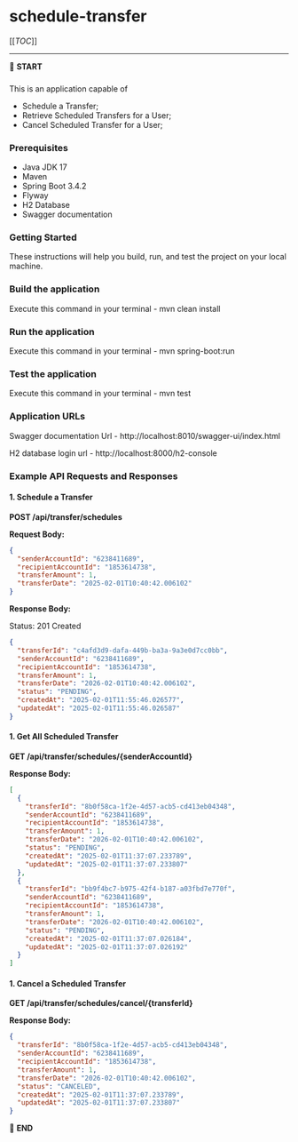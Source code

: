 # schedule-transfer

[[_TOC_]]

---

:scroll: **START**

### 
This is an application capable of

- Schedule a Transfer;
- Retrieve Scheduled Transfers for a User;
- Cancel Scheduled Transfer for a User;

### Prerequisites

- Java JDK 17
- Maven
- Spring Boot 3.4.2
- Flyway
- H2 Database
- Swagger documentation

### Getting Started

These instructions will help you  build, run, and test  the project on your local machine.

### Build the application

Execute this command in your terminal - mvn clean install

### Run the application

Execute this command in your terminal - mvn spring-boot:run

### Test the application

Execute this command in your terminal - mvn test

### Application URLs

Swagger documentation Url - http://localhost:8010/swagger-ui/index.html

H2 database login url - http://localhost:8000/h2-console

### Example API Requests and Responses

#### 1. **Schedule a Transfer**

**POST /api/transfer/schedules**

**Request Body:**
```json
{
  "senderAccountId": "6238411689",
  "recipientAccountId": "1853614738",
  "transferAmount": 1,
  "transferDate": "2025-02-01T10:40:42.006102"
}
```
**Response Body:**

Status: 201 Created
```json
{
  "transferId": "c4afd3d9-dafa-449b-ba3a-9a3e0d7cc0bb",
  "senderAccountId": "6238411689",
  "recipientAccountId": "1853614738",
  "transferAmount": 1,
  "transferDate": "2026-02-01T10:40:42.006102",
  "status": "PENDING",
  "createdAt": "2025-02-01T11:55:46.026577",
  "updatedAt": "2025-02-01T11:55:46.026587"
}
```

#### 1. **Get All Scheduled Transfer**

**GET /api/transfer/schedules/{senderAccountId}**

**Response Body:**
```json
[
  {
    "transferId": "8b0f58ca-1f2e-4d57-acb5-cd413eb04348",
    "senderAccountId": "6238411689",
    "recipientAccountId": "1853614738",
    "transferAmount": 1,
    "transferDate": "2026-02-01T10:40:42.006102",
    "status": "PENDING",
    "createdAt": "2025-02-01T11:37:07.233789",
    "updatedAt": "2025-02-01T11:37:07.233807"
  },
  {
    "transferId": "bb9f4bc7-b975-42f4-b187-a03fbd7e770f",
    "senderAccountId": "6238411689",
    "recipientAccountId": "1853614738",
    "transferAmount": 1,
    "transferDate": "2026-02-01T10:40:42.006102",
    "status": "PENDING",
    "createdAt": "2025-02-01T11:37:07.026184",
    "updatedAt": "2025-02-01T11:37:07.026192"
  }
]

```
#### 1. **Cancel a Scheduled Transfer**

**GET /api/transfer/schedules/cancel/{transferId}**

**Response Body:**
```json
{
  "transferId": "8b0f58ca-1f2e-4d57-acb5-cd413eb04348",
  "senderAccountId": "6238411689",
  "recipientAccountId": "1853614738",
  "transferAmount": 1,
  "transferDate": "2026-02-01T10:40:42.006102",
  "status": "CANCELED",
  "createdAt": "2025-02-01T11:37:07.233789",
  "updatedAt": "2025-02-01T11:37:07.233807"
}
```

:scroll: **END** 